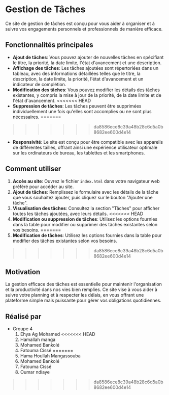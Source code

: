 
# Gestion de Tâches

Ce site de gestion de tâches est conçu pour vous aider à organiser et à suivre vos engagements personnels et professionnels de manière efficace.

## Fonctionnalités principales

- **Ajout de tâches**: Vous pouvez ajouter de nouvelles tâches en spécifiant le titre, la priorité, la date limite, l'état d'avancement et une description.
- **Affichage des tâches**: Les tâches ajoutées sont répertoriées dans un tableau, avec des informations détaillées telles que le titre, la description, la date limite, la priorité, l'état d'avancement et un indicateur de complétion.
- **Modification des tâches**: Vous pouvez modifier les détails des tâches existantes, y compris la mise à jour de la priorité, de la date limite et de l'état d'avancement.
<<<<<<< HEAD
- **Suppression de tâches**: Les tâches peuvent être supprimées individuellement une fois qu'elles sont accomplies ou ne sont plus nécessaires.
=======
>>>>>>> da8586ece8c39a48b28c6d5a0b8682ee600d4e14
- **Responsivité**: Le site est conçu pour être compatible avec les appareils de différentes tailles, offrant ainsi une expérience utilisateur optimale sur les ordinateurs de bureau, les tablettes et les smartphones.

## Comment utiliser

1. **Accès au site**: Ouvrez le fichier `index.html` dans votre navigateur web préféré pour accéder au site.
2. **Ajout de tâches**: Remplissez le formulaire avec les détails de la tâche que vous souhaitez ajouter, puis cliquez sur le bouton "Ajouter une tâche".
3. **Visualisation des tâches**: Consultez la section "Tâches" pour afficher toutes les tâches ajoutées, avec leurs détails.
<<<<<<< HEAD
4. **Modification ou suppression de tâches**: Utilisez les options fournies dans la table pour modifier ou supprimer des tâches existantes selon vos besoins.
=======
4. **Modification de tâches**: Utilisez les options fournies dans la table pour modifier des tâches existantes selon vos besoins.
>>>>>>> da8586ece8c39a48b28c6d5a0b8682ee600d4e14

## Motivation

La gestion efficace des tâches est essentielle pour maintenir l'organisation et la productivité dans nos vies bien remplies. Ce site vise à vous aider à suivre votre planning et à respecter les délais, en vous offrant une plateforme simple mais puissante pour gérer vos obligations quotidiennes.
## Réalisé par 
- Groupe 4
  1. Ehya Ag Mohamed
<<<<<<< HEAD
  2. Hamallah manga
  3. Mohamed Bankolé
  4. Fatouma Cissé
=======
  2. Hama Houllah Mangassouba
  3. Mohamed Bankolé
  4. Fatouma Cissé
  5. Oumar ndiaye
>>>>>>> da8586ece8c39a48b28c6d5a0b8682ee600d4e14
